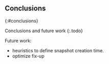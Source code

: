 ## Conclusions
{:#conclusions}

Conclusions and future work
{:.todo}

Future work:
* heuristics to define snapshot creation time.
* optimize fix-up
